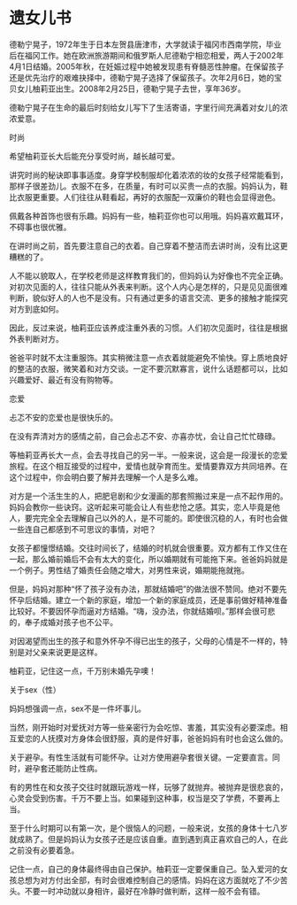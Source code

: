 # 遗女儿书

德勒宁晃子，1972年生于日本左贺县唐津市，大学就读于福冈市西南学院，毕业后在福冈工作。她在欧洲旅游期间和俄罗斯人尼德勒宁相恋相爱，两人于2002年4月1日结婚。2005年秋，在妊娠过程中她被发现患有脊髓恶性肿瘤。在保留孩子还是优先治疗的艰难抉择中，德勒宁晃子选择了保留孩子。次年2月6日，她的宝贝女儿柚莉亚出生。2008年2月25日，德勒宁晃子去世，享年36岁。

德勒宁晃子在生命的最后时刻给女儿写下了生活寄语，字里行间充满着对女儿的浓浓爱意。

时尚

希望柚莉亚长大后能充分享受时尚，越长越可爱。

讲究时尚的秘诀即事事适度。身穿学校制服却化着浓浓的妆的女孩子经常能看到，那样子很差劲儿。衣服不在多，在质量，有时可以买贵一点的衣服。妈妈认为，鞋比衣服更重要。人们往往从鞋看起，再好的衣服配一双廉价的鞋也会显得逊色。

佩戴各种首饰也很有乐趣。妈妈有一些，柚莉亚你也可以用哦。妈妈喜欢戴耳环，不碍事也很优雅。

在讲时尚之前，首先要注意自己的衣着。自己穿着不整洁而去讲时尚，没有比这更糟糕的了。

人不能以貌取人，在学校老师是这样教育我们的，但妈妈认为好像也不完全正确。对初次见面的人，往往只能从外表来判断。这个人内心是怎样的，只是见见面很难判断，貌似好人的人也不是没有。只有通过更多的语言交流、更多的接触才能探究对方到底如何。

因此，反过来说，柚莉亚应该养成注重外表的习惯。人们初次见面时，往往是根据外表判断对方。

爸爸平时就不太注重服饰。其实稍微注意一点衣着就能避免不愉快。穿上质地良好的整洁的衣服，微笑着和对方交谈。一定不要沉默寡言，说什么话题都可以，比如兴趣爱好、最近有没有购物等。

恋爱

忐忑不安的恋爱也是很快乐的。

在没有弄清对方的感情之前，自己会忐忑不安、亦喜亦忧，会让自己忙忙碌碌。

等柚莉亚再长大一点，会去寻找自己的另一半。一般来说，这会是一段漫长的恋爱旅程。在这个相互接受的过程中，爱情也就孕育而生。爱情要靠双方共同培养。在这个过程中，你会明白要了解并去理解一个人是多么难。

对方是一个活生生的人，把肥皂剧和少女漫画的那套照搬过来是一点不起作用的。妈妈会教你一些诀窍。这听起来可能会让人有些悲怆之感。其实，恋人毕竟是他人，要完完全全去理解自己以外的人，是不可能的。即使很沉稳的人，有时也会做一些连自己都感到不可思议的事情，对吧？

女孩子都憧憬结婚。交往时间长了，结婚的时机就会很重要。双方都有工作又住在一起，那么婚前婚后不会有太大的变化，所以婚期就有可能拖下来。爸爸妈妈就是一个例子。男性结了婚责任会随之增大，对男性来说，婚期能拖就拖。

但是，妈妈对那种“怀了孩子没有办法，那就结婚吧”的做法很不赞同。绝对不要先怀孕后结婚。建立一个新的家庭，增加一个新的家庭成员，还是事前做好精神准备比较好。不要因怀孕而逼对方结婚。“嗨，没办法，你就结婚呗。”那样会很可悲的，奉子成婚对孩子也不公平。

对因渴望而出生的孩子和意外怀孕不得已出生的孩子，父母的心情是不一样的，特别是对父亲来说更是这样。

柚莉亚，记住这一点，千万别未婚先孕噢！

关于sex（性）

妈妈想强调一点，sex不是一件坏事儿。

当然，刚开始时对爱抚对方等一些亲密行为会吃惊、害羞，其实没有必要深虑。相互爱恋的人抚摸对方身体会很舒服，真的是件好事，爸爸妈妈有时也会这么做的。

关于避孕。有性生活就有可能怀孕。让对方使用避孕套很关键。一定要直言。同时，避孕套还能防止性病。

有的男性在和女孩子交往时就跟玩游戏一样，玩够了就抛弃。被抛弃是很悲哀的，心灵会受到伤害。千万不要上当。如果碰到这种事，权当是交了学费，不要再上当。

至于什么时期可以有第一次，是个很恼人的问题，一般来说，女孩的身体十七八岁就成熟了。但是妈妈认为女孩子还是应该自重。直到遇到真正喜欢自己的人，在此之前没有必要着急。

记住一点，自己的身体最终得由自己保护。柚莉亚一定要保重自己。坠入爱河的女孩总想为对方付出全部，有时会很难控制自己的感情。妈妈在这方面就吃了不少苦头。不要一时冲动就以身相许，最好在冷静时做判断，这样一般不会有错。